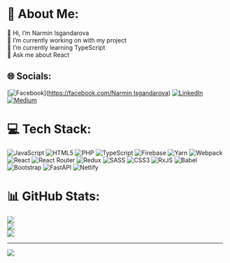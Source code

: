 # 💫 About Me:
👋 Hi, I’m Narmin Isgandarova<br>
🔭 I’m currently working on with my project<br>🌱 I’m currently learning TypeScript<br>💬 Ask me about React<br>


## 🌐 Socials:
[![Facebook](https://img.shields.io/badge/Facebook-%231877F2.svg?logo=Facebook&logoColor=white)]([https://facebook.com/Narmin Isgandarova](https://www.facebook.com/profile.php?id=100072557160433)) [![LinkedIn](https://img.shields.io/badge/LinkedIn-%230077B5.svg?logo=linkedin&logoColor=white)]([https://linkedin.com/in/nermin-isgenderova](https://www.linkedin.com/in/n%C9%99rmin-isg%C9%99nd%C9%99rova-91b631226/)) [![Medium](https://img.shields.io/badge/Medium-12100E?logo=medium&logoColor=white)](https://medium.com/@nrminisgndrova) 

# 💻 Tech Stack:
![JavaScript](https://img.shields.io/badge/javascript-%23323330.svg?style=for-the-badge&logo=javascript&logoColor=%23F7DF1E) ![HTML5](https://img.shields.io/badge/html5-%23E34F26.svg?style=for-the-badge&logo=html5&logoColor=white) ![PHP](https://img.shields.io/badge/php-%23777BB4.svg?style=for-the-badge&logo=php&logoColor=white) ![TypeScript](https://img.shields.io/badge/typescript-%23007ACC.svg?style=for-the-badge&logo=typescript&logoColor=white) ![Firebase](https://img.shields.io/badge/firebase-%23039BE5.svg?style=for-the-badge&logo=firebase) ![Yarn](https://img.shields.io/badge/yarn-%232C8EBB.svg?style=for-the-badge&logo=yarn&logoColor=white) ![Webpack](https://img.shields.io/badge/webpack-%238DD6F9.svg?style=for-the-badge&logo=webpack&logoColor=black) ![React](https://img.shields.io/badge/react-%2320232a.svg?style=for-the-badge&logo=react&logoColor=%2361DAFB) ![React Router](https://img.shields.io/badge/React_Router-CA4245?style=for-the-badge&logo=react-router&logoColor=white) ![Redux](https://img.shields.io/badge/redux-%23593d88.svg?style=for-the-badge&logo=redux&logoColor=white) ![SASS](https://img.shields.io/badge/SASS-hotpink.svg?style=for-the-badge&logo=SASS&logoColor=white) ![CSS3](https://img.shields.io/badge/css3-%231572B6.svg?style=for-the-badge&logo=css3&logoColor=white) ![RxJS](https://img.shields.io/badge/rxjs-%23B7178C.svg?style=for-the-badge&logo=reactivex&logoColor=white) ![Babel](https://img.shields.io/badge/Babel-F9DC3e?style=for-the-badge&logo=babel&logoColor=black) ![Bootstrap](https://img.shields.io/badge/bootstrap-%23563D7C.svg?style=for-the-badge&logo=bootstrap&logoColor=white) ![FastAPI](https://img.shields.io/badge/FastAPI-005571?style=for-the-badge&logo=fastapi) ![Netlify](https://img.shields.io/badge/netlify-%23000000.svg?style=for-the-badge&logo=netlify&logoColor=#00C7B7)
# 📊 GitHub Stats:
![](https://github-readme-stats.vercel.app/api?username=narminisgandarova&theme=dark&hide_border=false&include_all_commits=true&count_private=true)<br/>
![](https://github-readme-streak-stats.herokuapp.com/?user=narminisgandarova&theme=dark&hide_border=false)<br/>
![](https://github-readme-stats.vercel.app/api/top-langs/?username=narminisgandarova&theme=dark&hide_border=false&include_all_commits=true&count_private=true&layout=compact)

---
[![](https://visitcount.itsvg.in/api?id=narminisgandarova&icon=0&color=0)](https://visitcount.itsvg.in)

<!-- Proudly created with GPRM ( https://gprm.itsvg.in ) -->
